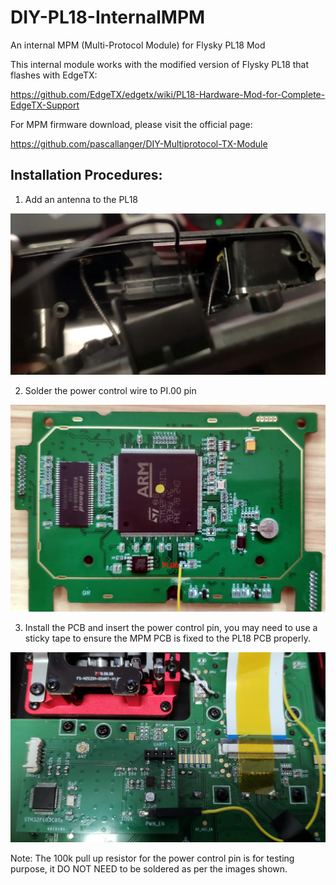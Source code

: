 # DIY-PL18-InternalMPM
An internal MPM (Multi-Protocol Module) for Flysky PL18 Mod

This internal module works with the modified version of Flysky PL18 that flashes with EdgeTX:

https://github.com/EdgeTX/edgetx/wiki/PL18-Hardware-Mod-for-Complete-EdgeTX-Support

For MPM firmware download, please visit the official page:

https://github.com/pascallanger/DIY-Multiprotocol-TX-Module

## Installation Procedures:
1. Add an antenna to the PL18

![Antanna Installation](https://github.com/richardclli/DIY-PL18-InternalMPM/blob/main/images/Antenna.jpg)

2. Solder the power control wire to PI.00 pin

![Add Power Control](https://github.com/richardclli/DIY-PL18-InternalMPM/blob/main/images/IntModPower.jpg)

3. Install the PCB and insert the power control pin, you may need to use a sticky tape to ensure the MPM PCB is fixed to the PL18 PCB properly.

![Install PCB](https://github.com/richardclli/DIY-PL18-InternalMPM/blob/main/images/ModuleInstall.jpg)

Note:
The 100k pull up resistor for the power control pin is for testing purpose, it DO NOT NEED to be soldered as per the images shown.
